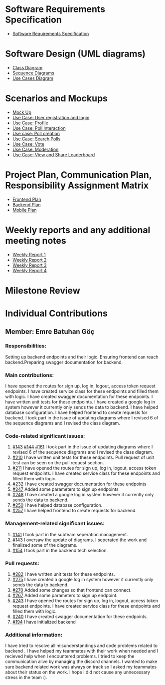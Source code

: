 # Software Requirements Specification
<ul>
  <li> <a href="https://github.com/bounswe/bounswe2023group4/wiki/Software-Requirements-Specifications">Software Requirements Specification</a> </li>
</ul>

# Software Design (UML diagrams)
<ul>
  <li> <a href="https://github.com/bounswe/bounswe2023group4/wiki/UML---Class-Diagram">Class Diagram</a> </li>
  <li> <a href="https://github.com/bounswe/bounswe2023group4/wiki/UML-Sequence-Diagrams">Sequence Diagrams</a> </li>
  <li> <a href="https://github.com/bounswe/bounswe2023group4/wiki/UML-Use-Cases-Diagram">Use Cases Diagram</a> </li>
</ul>

# Scenarios and Mockups
<ul>
  <li> <a href="https://github.com/bounswe/bounswe2023group4/wiki/Mock-up">Mock Up</a> </li>
  <li> <a href="https://github.com/bounswe/bounswe2023group4/wiki/Use-case:-User-registration-and-login">Use Case: User registration and login</a> </li>
  <li> <a href="https://github.com/bounswe/bounswe2023group4/wiki/Use-Case:-Profile">Use Case: Profile</a> </li>
  <li> <a href="https://github.com/bounswe/bounswe2023group4/wiki/Use-Case:-Poll-Interaction">Use Case: Poll Interaction</a> </li>
  <li> <a href="https://github.com/bounswe/bounswe2023group4/wiki/Use-case:-Poll-creation">Use case: Poll creation</a> </li>
  <li> <a href="https://github.com/bounswe/bounswe2023group4/wiki/Use-Case:-Search-Polls">Use Case: Search Polls</a> </li>
  <li> <a href="https://github.com/bounswe/bounswe2023group4/wiki/Use-Case:-Vote">Use Case: Vote</a> </li>
  <li> <a href="https://github.com/bounswe/bounswe2023group4/wiki/Use-Case:-Moderation">Use Case: Moderation</a> </li>
  <li> <a href="https://github.com/bounswe/bounswe2023group4/wiki/Use-Case:-View-and-Share-Leaderboard">Use Case: View and Share Leaderboard</a> </li>
</ul>

# Project Plan, Communication Plan, Responsibility Assignment Matrix
<ul>
  <li><a href="https://github.com/bounswe/bounswe2023group4/wiki/Frontend-Project-Plan">Frontend Plan</a></li>
  <li><a href="https://github.com/bounswe/bounswe2023group4/wiki/Backend-Project-Plan">Backend Plan</a></li>
  <li><a href="https://github.com/bounswe/bounswe2023group4/wiki/Mobile-Project-Plan">Mobile Plan</a></li>
</ul>

# Weekly reports and any additional meeting notes
<ul>
  <li><a href="https://github.com/bounswe/bounswe2023group4/blob/main/reports/lab_report_1.md">Weekly Report 1</a></li>
  <li><a href="https://github.com/bounswe/bounswe2023group4/blob/main/reports/lab_report_2.md">Weekly Report 2</a></li>
  <li><a href="https://github.com/bounswe/bounswe2023group4/blob/main/reports/lab_report_3.md">Weekly Report 3</a></li>
  <li><a href="https://github.com/bounswe/bounswe2023group4/blob/main/reports/lab_report_4.md">Weekly Report 4</a></li>
</ul>

# Milestone Review 
# Individual Contributions

## Member: Emre Batuhan Göç
### Responsibilities: 
Setting up backend endpoints and their logic. Ensuring frontend can reach backend.Preparing swagger documentation for backend.
### Main contributions: 
I have opened the routes for sign up, log in, logout, access token request endpoints. I have created service class for these endpoints and filled them with logic. I have created swagger documentation for these endpoints. I have written unit tests for these endpoints. I have created a google log in system however it currently only sends the data to backend. I have helped database configuration. I have helped frontend to create requests for backend. I took part in the issue of updating diagrams where I revised 6 of the sequence diagrams and I revised the class diagram.

### Code-related significant issues:
1. [#143](https://github.com/bounswe/bounswe2023group4/issues/143) [#144](https://github.com/bounswe/bounswe2023group4/issues/144) [#161](https://github.com/bounswe/bounswe2023group4/issues/161) I took part in the issue of updating diagrams where I revised 6 of the sequence diagrams and I revised the class diagram.
2. [#210](https://github.com/bounswe/bounswe2023group4/issues/210) I have written unit tests for these endpoints. Pull request of unit test can be seen on the pull request section.
3. [#211](https://github.com/bounswe/bounswe2023group4/issues/211) I have opened the routes for sign up, log in, logout, access token request endpoints. I have created service class for these endpoints and filled them with logic.
4. [#232](https://github.com/bounswe/bounswe2023group4/issues/232) I have created swagger documentation for these endpoints
5. [#247](https://github.com/bounswe/bounswe2023group4/issues/247) Added some parameters to sign up endpoints
6. [#248](https://github.com/bounswe/bounswe2023group4/issues/248) I have created a google log in system however it currently only sends the data to backend.
7. [#250](https://github.com/bounswe/bounswe2023group4/issues/250) I have helped database configuration.
8. [#257](https://github.com/bounswe/bounswe2023group4/issues/257) I have helped frontend to create requests for backend.

### Management-related significant issues:
1. [#141](https://github.com/bounswe/bounswe2023group4/issues/141) I took part in the subteam seperation management.
2. [#143](https://github.com/bounswe/bounswe2023group4/issues/143) I oversaw the update of diagrams. I seperated the work and finalized some of the diagrams.
3. [#154](https://github.com/bounswe/bounswe2023group4/issues/154) I took part in the backend tech selection.

### Pull requests:
1. [#282](https://github.com/bounswe/bounswe2023group4/pull/282) I have written unit tests for these endpoints.
2. [#275](https://github.com/bounswe/bounswe2023group4/pull/275) I have created a google log in system however it currently only sends the data to backend.
3. [#270](https://github.com/bounswe/bounswe2023group4/pull/270) Added some changes so that frontend can connect.
4. [#267](https://github.com/bounswe/bounswe2023group4/pull/267) Added some parameters to sign up endpoint.
5. [#243](https://github.com/bounswe/bounswe2023group4/pull/243) I have opened the routes for sign up, log in, logout, access token request endpoints. I have created service class for these endpoints and filled them with logic.
6. [#240](https://github.com/bounswe/bounswe2023group4/pull/240) I have created swagger documentation for these endpoints.
7. [#194](https://github.com/bounswe/bounswe2023group4/pull/194) I have initialized backend

### Additional information:
I have tried to resolve all misunderstandings and code problems related to backend . I have helped my teammates with their work when needed and I recieved help when I encountered problems. I tried to keep the communication alive by managing the discord channels. I wanted to make sure backend related work was always on track so I asked my teammates about their status on the work. I hope I did not cause any unnecessary stress in the team :).
